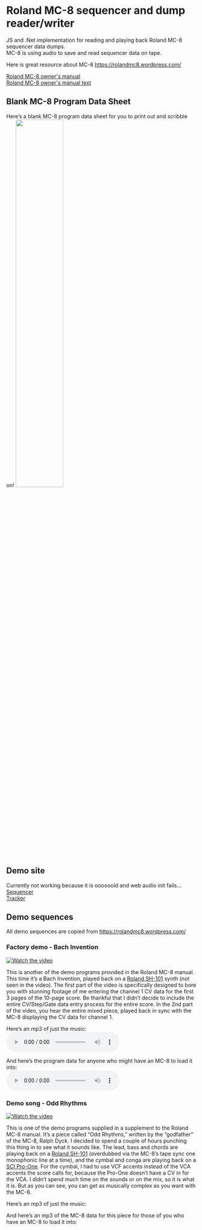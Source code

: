 # Roland MC-8 sequencer and dump reader/writer
JS and .Net implementation for reading and playing back Roland MC-8 sequencer data dumps.  
MC-8 is using audio to save and read sequencer data on tape.

Here is great resource about MC-8 https://rolandmc8.wordpress.com/

[Roland MC-8 owner's manual](./doc/roland_mc-8_owners_manual.pdf)  
[Roland MC-8 owner's manual text](./doc/roland_mc-8_owners_manual_text.pdf)

## Blank MC-8 Program Data Sheet
Here’s a blank MC-8 program data sheet for you to print out and scribble on!
<img src="./doc/mc8-data-sheet.jpg" width="50%" />

## Demo site
Currently not working because it is oooooold and web audio init fails...  
[Sequencer](https://gljubojevic.github.io/roland_mc-8_sequencer/MC-8/MC-8_Sequencer/Index.html)  
[Tracker](https://gljubojevic.github.io/roland_mc-8_sequencer/MC-8/MC-8_Sequencer/IndexTracker.html)  

## Demo sequences
All demo sequences are copied from https://rolandmc8.wordpress.com/

### Factory demo - Bach Invention
[![Watch the video](https://img.youtube.com/vi/aCfqb8x1HFE/hqdefault.jpg)](https://www.youtube.com/embed/aCfqb8x1HFE)

This is another of the demo programs provided in the Roland MC-8 manual. This time it’s a Bach Invention, 
played back on a [Roland SH-101](https://www.vintagesynth.com/roland/sh101.php) synth (not seen in the video). The first part of the video is specifically 
designed to bore you with stunning footage of me entering the channel 1 CV data for the first 3 pages of 
the 10-page score. Be thankful that I didn’t decide to include the entire CV/Step/Gate data entry process 
for the entire score. In the 2nd part of the video, you hear the entire mixed piece, played back in sync 
with the MC-8 displaying the CV data for channel 1.

Here’s an mp3 of just the music:  
![bach.mp3](./demo_factory_bach_invention/bach.mp3)

And here’s the program data for anyone who might have an MC-8 to load it into:  
![bach-mc8-data.mp3](./demo_factory_bach_invention/bach-mc8-data.mp3)




### Demo song - Odd Rhythms
[![Watch the video](https://img.youtube.com/vi/RchEHThVR-8/hqdefault.jpg)](https://www.youtube.com/embed/RchEHThVR-8)

This is one of the demo programs supplied in a supplement to the Roland MC-8 manual. It’s a piece called “Odd Rhythms,” written by the “godfather” of the MC-8, Ralph Dyck. I decided to spend a couple of hours punching this thing in to see what it sounds like. The lead, bass and chords are playing back on a [Roland SH-101](https://www.vintagesynth.com/roland/sh101.php) (overdubbed via the MC-8’s tape sync one monophonic line at a time), and the cymbal and conga are playing back on a [SCI Pro-One](http://www.vintagesynth.com/sci/seqpro1.php). For the cymbal, I had to use VCF accents instead of the VCA accents the score calls for, because the Pro-One doesn’t have a CV in for the VCA. I didn’t spend much time on the sounds or on the mix, so it is what it is. But as you can see, you can get as musically complex as you want with the MC-8.

Here’s an mp3 of just the music:

And here’s an mp3 of the MC-8 data for this piece for those of you who have an MC-8 to load it into:
